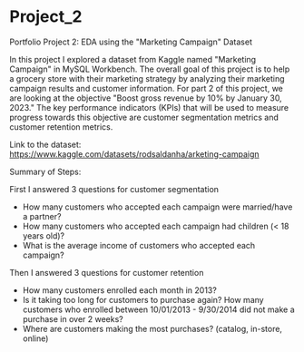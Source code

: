 # Project_2
Portfolio Project 2: EDA using the "Marketing Campaign" Dataset

In this project I explored a dataset from Kaggle named "Marketing Campaign" in MySQL Workbench. The overall goal of this project is to help a grocery store with their marketing strategy by analyzing their marketing campaign results and customer information. For part 2 of this project, we are looking at the objective "Boost gross revenue by 10% by January 30, 2023." The key performance indicators (KPIs) that will be used to measure progress towards this objective are customer segmentation metrics and customer retention metrics.

Link to the dataset: https://www.kaggle.com/datasets/rodsaldanha/arketing-campaign

Summary of Steps:

First I answered 3 questions for customer segmentation
* How many customers who accepted each campaign were married/have a partner?
* How many customers who accepted each campaign had children (< 18 years old)?
* What is the average income of customers who accepted each campaign?

Then I answered 3 questions for customer retention
* How many customers enrolled each month in 2013? 
* Is it taking too long for customers to purchase again? How many customers who enrolled between 10/01/2013 - 9/30/2014 did not make a purchase in over 2 weeks? 
* Where are customers making the most purchases? (catalog, in-store, online)
